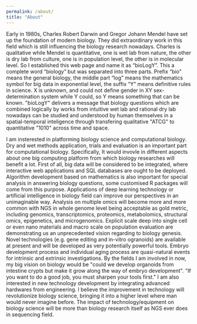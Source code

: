 ```yaml
---
permalink: /about/
title: "About"
---
```


Early in 1980s, Charles Robert Darwin and Gregor Johann Mendel have set up the foundation of modern biology. They did extraordinary work in this field which is still influencing the biology research nowadays. Charles is qualitative while Mendel is quantitative, one is wet lab from nature, the other is dry lab from culture, one is in population level, the other is in molecular level. So I established this web page and name it as “bioLogY”. This a complete word “biology” but was separated into three parts. Prefix “bio” means the general biology, the middle part “log” means the mathematics symbol for big data in exponential level, the suffix “Y” means definitive rules in science. X is unknown, and could not define gender in XY sex-determination system while Y could, so Y means something that can be known. "bioLogY" delivers a message that biology questions which are combined logically by works from intuitive wet lab and rational dry lab nowadays can be studied and understood by human themselves in a spatial-temporal inteligence through transfering qualitative "ATCG" to quantitative "1010" across time and space.

I am insterested in platforming biology science and computational biology. Dry and wet methods application, trials and evaluation is an important part for computational biology. Specifically, It would invovle in different aspects about one big computing platform from which biology researches will benefit a lot. First of all, big data will be considered to be integrated, where interactive web applications and SQL databases are ought to be deployed. Algorithm development based on mathematics is also important for special analysis in answering biology questions, some customised R packages will come from this purpose. Applications of deep learning technology or artificial intelligence in biology field can improve our perspectives in an unimaginable way. Analysis on multiple omics will become more and more common with NGS in whole genome level being acceptable as gold metric, including genomics, transcriptomics, proteomics, metabolomics, structural omics, epigenetics, and microgenomics. Explicit scale deep into single cell or even nano materials and macro scale on population evaluation are demonstrating us an unprecedented vision regarding to biology genesis. Novel technologies (e.g. gene editing and in-vitro ogranoids) are available at present and will be developed as very potentially powerful tools. Embryo development process and individual aging process are quasi-natural events for intrinsic and extrinsic investigations. By the fields I am involved in now, my big vision on biology would be "could we develop organoids from intestine crypts but make it grow along the way of embryo development". 
"If you want to do a good job, you must sharpen your tools first." I am also interested in new technology development by integrating advanced hardwares from engineering. I believe the improvement in technology will revolutionize biology science, bringing it into a higher level where man would never imagine before. The impact of technology/equipment on biology science will be more than biology research itself as NGS ever does in sequencing field. 



